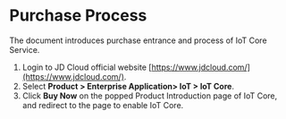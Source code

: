 # Purchase Process

The document introduces purchase entrance and process of IoT Core Service.

1. Login to JD Cloud official website [https://www.jdcloud.com/](https://www.jdcloud.com/).
2. Select **Product > Enterprise Application> IoT > IoT Core**.
3. Click **Buy Now** on the popped Product Introduction page of IoT Core, and redirect to the page to enable IoT Core.
 



